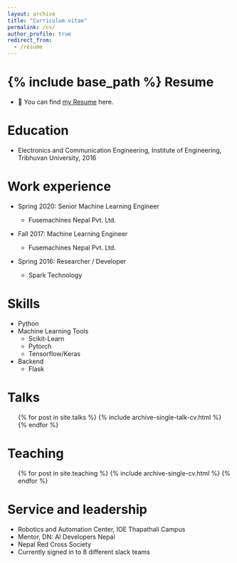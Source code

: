```yaml
---
layout: archive
title: "Curriculum vitae"
permalink: /cv/
author_profile: true
redirect_from:
  - /resume
---
```


{% include base_path %}
Resume
======
- 📃 You can find [my Resume](https://thapasushil.com/files/Resume.pdf) here.

Education
======
* Electronics and Communication Engineering, Institute of Engineering, Tribhuvan University, 2016
<!-- * M.S. Computer Science, ****** University, 2022  (expected) -->

Work experience
======
* Spring 2020: Senior Machine Learning Engineer
  * Fusemachines Nepal Pvt. Ltd.
  <!-- * Duties included: Tagging issues -->
  <!-- * Supervisor: Professor Git -->

* Fall 2017: Machine Learning Engineer
  * Fusemachines Nepal Pvt. Ltd.
  <!-- * Duties included: Merging pull requests -->
  <!-- * Supervisor: Professor Hub -->
  
* Spring 2016: Researcher / Developer
  * Spark Technology
  <!-- * Duties included: Merging pull requests -->
  <!-- * Supervisor: Professor Hub -->
  
Skills
======
* Python
* Machine Learning Tools
  * Scikit-Learn
  * Pytorch
  * Tensorflow/Keras
* Backend
  * Flask

<!-- Publications
======
  <ul>{% for post in site.publications %}
    {% include archive-single-cv.html %}
  {% endfor %}</ul> -->
  
Talks
======
  <ul>{% for post in site.talks %}
    {% include archive-single-talk-cv.html %}
  {% endfor %}</ul>
  
Teaching
======
  <ul>{% for post in site.teaching %}
    {% include archive-single-cv.html %}
  {% endfor %}</ul>
  
Service and leadership
======
* Robotics and Automation Center, IOE Thapathali Campus
* Mentor, DN: AI Developers Nepal
* Nepal Red Cross Society
* Currently signed in to 8 different slack teams